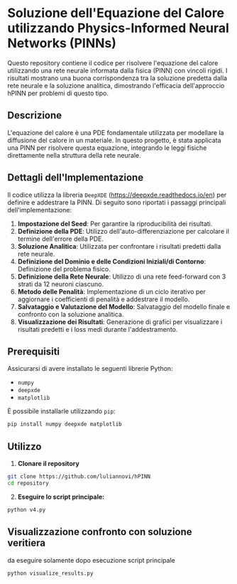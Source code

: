 # Soluzione dell'Equazione del Calore utilizzando Physics-Informed Neural Networks (PINNs)

Questo repository contiene il codice per risolvere l'equazione del calore utilizzando una rete neurale informata dalla fisica (PINN) con vincoli rigidi. I risultati mostrano una buona corrispondenza tra la soluzione predetta dalla rete neurale e la soluzione analitica, dimostrando l'efficacia dell'approccio hPINN per problemi di questo tipo.

## Descrizione

L'equazione del calore è una PDE fondamentale utilizzata per modellare la diffusione del calore in un materiale. In questo progetto, è stata applicata una PINN per risolvere questa equazione, integrando le leggi fisiche direttamente nella struttura della rete neurale. 

## Dettagli dell'Implementazione

Il codice utilizza la libreria `DeepXDE` (https://deepxde.readthedocs.io/en) per definire e addestrare la PINN. Di seguito sono riportati i passaggi principali dell'implementazione:

1. **Impostazione del Seed**: Per garantire la riproducibilità dei risultati.
2. **Definizione della PDE**: Utilizzo dell'auto-differenziazione per calcolare il termine dell'errore della PDE.
3. **Soluzione Analitica**: Utilizzata per confrontare i risultati predetti dalla rete neurale.
4. **Definizione del Dominio e delle Condizioni Iniziali/di Contorno**: Definizione del problema fisico.
5. **Definizione della Rete Neurale**: Utilizzo di una rete feed-forward con 3 strati da 12 neuroni ciascuno.
6. **Metodo delle Penalità**: Implementazione di un ciclo iterativo per aggiornare i coefficienti di penalità e addestrare il modello.
7. **Salvataggio e Valutazione del Modello**: Salvataggio del modello finale e confronto con la soluzione analitica.
8. **Visualizzazione dei Risultati**: Generazione di grafici per visualizzare i risultati predetti e i loss medi durante l'addestramento.

## Prerequisiti

Assicurarsi di avere installato le seguenti librerie Python:
- `numpy`
- `deepxde`
- `matplotlib`

È possibile installarle utilizzando `pip`:
```bash
pip install numpy deepxde matplotlib
```
## Utilizzo

1. **Clonare il repository**
```bash
git clone https://github.com/luliannovi/hPINN
cd repository
```
2. **Eseguire lo script principale:**
```bash
python v4.py
```

## Visualizzazione confronto con soluzione veritiera
da eseguire solamente dopo esecuzione script principale
```bash
python visualize_results.py
```
